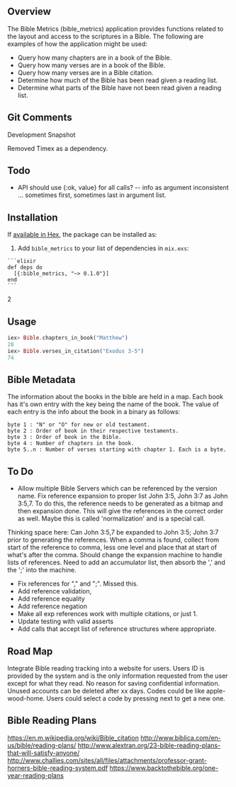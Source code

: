 ## Overview

The Bible Metrics (bible_metrics) application provides functions related to the layout and access to the scriptures in a Bible. The following are examples of how the application might be used:

* Query how many chapters are in a book of the Bible.
* Query how many verses are in a book of the Bible.
* Query how many verses are in a Bible citation.
* Determine how much of the Bible has been read given a reading list.
* Determine what parts of the Bible have not been read given a reading list.

## Git Comments
Development Snapshot

Removed Timex as a dependency.

## Todo

- API should use {:ok, value} for all calls?
-- info as argument inconsistent ... sometimes first, sometimes last in argument list.

## Installation

If [available in Hex](https://hex.pm/docs/publish), the package can be installed as:

  1. Add `bible_metrics` to your list of dependencies in `mix.exs`:

    ```elixir
    def deps do
      [{:bible_metrics, "~> 0.1.0"}]
    end
    ```

  2
## Usage

  ```elixir
  iex> Bible.chapters_in_book("Matthew")
  28
  iex> Bible.verses_in_citation("Exodus 3-5")
  74
  ```

## Bible Metadata

The information about the books in the bible are held in a map. Each book has
it's own entry with the key being the name of the book. The value of each entry
is the info about the book in a binary as follows:

    byte 1 : "N" or "O" for new or old testament.
    byte 2 : Order of book in their respective testaments.
    byte 3 : Order of book in the Bible.
    byte 4 : Number of chapters in the book.
    byte 5..n : Number of verses starting with chapter 1. Each is a byte.

## To Do  

-  Allow multiple Bible Servers which can be referenced by the version name.
  Fix reference expansion to proper list John 3:5, John 3:7 as John 3:5,7. To do this, the reference needs to be generated as a bitmap and then expansion done. This will give the references in the correct order as well. Maybe this is called 'normalization' and is a special call.

  Thinking space here: Can John 3:5,7 be expanded to John 3:5; John 3:7 prior to generating the references. When a comma is found, collect from start of the reference to comma, less one level and place that at start of what's after the comma. Should change the expansion machine to handle lists of references. Need to add an accumulator list, then absorb the ',' and the ';' into the machine.

- Fix references for "," and ";". Missed this.
- Add reference validation,
- Add reference equality
- Add reference negation
- Make all exp references work with multiple citations, or just 1.
- Update testing with valid asserts
- Add calls that accept list of reference structures where appropriate.

## Road Map
Integrate Bible reading tracking into a website for users. Users ID is provided by the system and is the only information requested from the user except for what they read. No reason for saving confidential information. Unused accounts can be deleted after xx days. Codes could be like apple-wood-home. Users could select a code by pressing next to get a new one.

## Bible Reading Plans
https://en.m.wikipedia.org/wiki/Bible_citation
http://www.biblica.com/en-us/bible/reading-plans/
http://www.alextran.org/23-bible-reading-plans-that-will-satisfy-anyone/
http://www.challies.com/sites/all/files/attachments/professor-grant-horners-bible-reading-system.pdf
https://www.backtothebible.org/one-year-reading-plans
